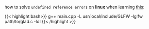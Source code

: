 how to solve `undefined reference errors` on **linux** when learning [this](https://learnopengl.com/Getting-started/Hello-Window):

{{< highlight bash>}}
g++ main.cpp -L usr/local/include/GLFW -lglfw path/to/glad.c -ldl
{{< /highlight >}}
